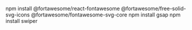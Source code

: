 npm install @fortawesome/react-fontawesome @fortawesome/free-solid-svg-icons @fortawesome/fontawesome-svg-core
npm install gsap
npm install swiper